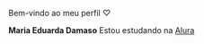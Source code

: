 Bem-vindo ao meu perfil ♡

**Maria Eduarda Damaso**
Estou estudando na [Alura](https://www.alura.com.br/)
